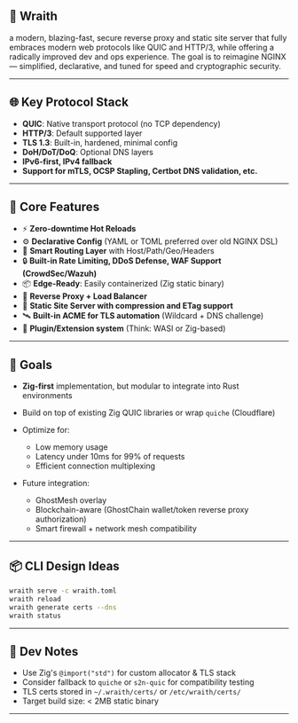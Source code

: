
## 📌 Wraith 
 a modern, blazing-fast, secure reverse proxy and static site server that fully embraces modern web protocols like QUIC and HTTP/3, while offering a radically improved dev and ops experience. The goal is to reimagine NGINX — simplified, declarative, and tuned for speed and cryptographic security.

---

## 🌐 Key Protocol Stack

* **QUIC**: Native transport protocol (no TCP dependency)
* **HTTP/3**: Default supported layer
* **TLS 1.3**: Built-in, hardened, minimal config
* **DoH/DoT/DoQ**: Optional DNS layers
* **IPv6-first, IPv4 fallback**
* **Support for mTLS, OCSP Stapling, Certbot DNS validation, etc.**

---

## 🔧 Core Features

* ⚡ **Zero-downtime Hot Reloads**
* ⚙️ **Declarative Config** (YAML or TOML preferred over old NGINX DSL)
* 🧠 **Smart Routing Layer** with Host/Path/Geo/Headers
* 🔒 **Built-in Rate Limiting, DDoS Defense, WAF Support (CrowdSec/Wazuh)**
* 📦 **Edge-Ready**: Easily containerized (Zig static binary)
* 🔁 **Reverse Proxy + Load Balancer**
* 📁 **Static Site Server with compression and ETag support**
* 🛰 **Built-in ACME for TLS automation** (Wildcard + DNS challenge)
* 🔌 **Plugin/Extension system** (Think: WASI or Zig-based)

---

## 🚀 Goals

* **Zig-first** implementation, but modular to integrate into Rust environments
* Build on top of existing Zig QUIC libraries or wrap `quiche` (Cloudflare)
* Optimize for:

  * Low memory usage
  * Latency under 10ms for 99% of requests
  * Efficient connection multiplexing
* Future integration:

  * GhostMesh overlay
  * Blockchain-aware (GhostChain wallet/token reverse proxy authorization)
  * Smart firewall + network mesh compatibility

---

## 📦 CLI Design Ideas

```bash
wraith serve -c wraith.toml
wraith reload
wraith generate certs --dns
wraith status
```

---

## 🧪 Dev Notes

* Use Zig's `@import("std")` for custom allocator & TLS stack
* Consider fallback to `quiche` or `s2n-quic` for compatibility testing
* TLS certs stored in `~/.wraith/certs/` or `/etc/wraith/certs/`
* Target build size: < 2MB static binary

---
